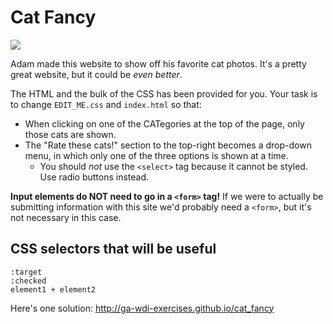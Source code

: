 # Cat Fancy

![](https://i.imgur.com/iMKpgZ9.png)

Adam made this website to show off his favorite cat photos. It's a pretty great website, but it could be *even better*.

The HTML and the bulk of the CSS has been provided for you. Your task is to change `EDIT_ME.css` and `index.html` so that:

- When clicking on one of the CATegories at the top of the page, only those cats are shown.
- The "Rate these cats!" section to the top-right becomes a drop-down menu, in which only one of the three options is shown at a time.
    - You should *not* use the `<select>` tag because it cannot be styled. Use radio buttons instead.

**Input elements do NOT need to go in a `<form>` tag!** If we were to actually be submitting information with this site we'd probably need a `<form>`, but it's not necessary in this case.

## CSS selectors that will be useful

```
:target
:checked
element1 + element2
```

Here's one solution: http://ga-wdi-exercises.github.io/cat_fancy
